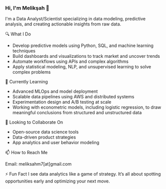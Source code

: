 ### Hi, I'm Melikşah 👋  
I'm a Data Analyst/Scientist specializing in data modeling, predictive analysis, and creating actionable insights from raw data.  

🔍 What I Do

- Develop predictive models using Python, SQL, and machine learning techniques
- Build dashboards and visualizations to track market and uncover trends
- Automate workflows using APIs and complex algorithms
- Apply statistical modeling, NLP, and unsupervised learning to solve complex problems

🧠 Currently Learning

- Advanced MLOps and model deployment
- Scalable data pipelines using AWS and distributed systems
- Experimentation design and A/B testing at scale
- Working with econometric models, including logistic regression, to draw meaningful conclusions from structured and unstructured data

🚀 Looking to Collaborate On

- Open-source data science tools
- Data-driven product strategies
- App analytics and user behavior modeling

📫 How to Reach Me

Email: meliksahm7[at]gmail.com

⚡ Fun Fact
I see data analytics like a game of strategy. It’s all about spotting opportunities early and optimizing your next move.



<!--
**meliksahkilic/meliksahkilic** is a ✨ _special_ ✨ repository because its `README.md` (this file) appears on your GitHub profile.

Here are some ideas to get you started:

- 🔭 I’m currently working on Data
- 🌱 I’m currently learning ...
- 👯 I’m looking to collaborate on ...
- 🤔 I’m looking for help with ...
- 💬 Ask me about ...
- 📫 How to reach me: ...
- 😄 Pronouns: ...
- ⚡ Fun fact: ...
-->
